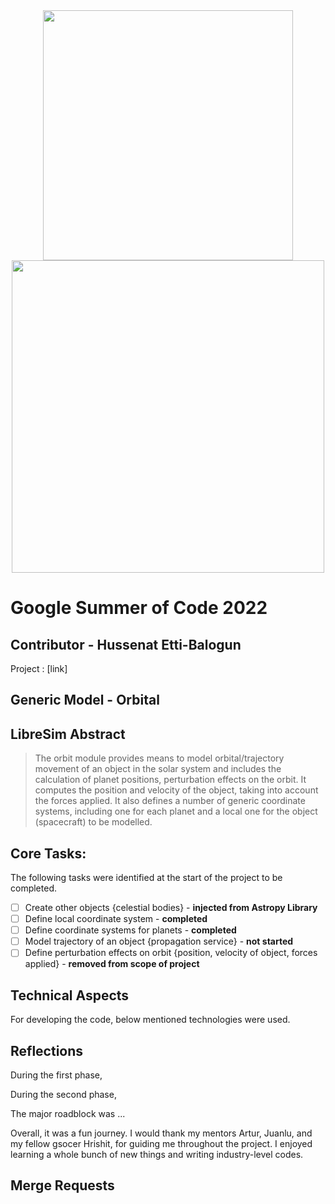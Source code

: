 <div id="header" align="center">
<img src="https://user-images.githubusercontent.com/100206676/171044355-a1331115-6368-40f7-8061-3179192dca81.png"![logo_librecube_1604]() width="400"/>
</div>

<div id="header" align="center">
<img src="https://user-images.githubusercontent.com/100206676/171044297-58d64ef7-38e2-4d20-9a14-3c9d04083eb1.png"![gsoc]() width="500"/>
</div>

# Google Summer of Code 2022

## Contributor - Hussenat Etti-Balogun
Project : [link]

## Generic Model - Orbital

## LibreSim Abstract
> The orbit module provides means to model orbital/trajectory movement of an object in the solar system and includes the calculation of planet positions, perturbation effects on the orbit. It computes the position and velocity of the object, taking into account the forces applied. It also defines a number of generic coordinate systems, including one for each planet and a local one for the object (spacecraft) to be modelled.

## Core Tasks:
The following tasks were identified at the start of the project to be completed.

- [ ] Create other objects {celestial bodies} - **injected from Astropy Library**
- [ ] Define local coordinate system - **completed**
- [ ] Define coordinate systems for planets - **completed**
- [ ] Model trajectory of an object {propagation service} - **not started**
- [ ] Define perturbation effects on orbit {position, velocity of object, forces applied} - **removed from scope of project**

## Technical Aspects

For developing the code, below mentioned technologies were used.

## Reflections

During the first phase, 

During the second phase,

The major roadblock was ...

Overall, it was a fun journey. I would thank my mentors Artur, Juanlu, and my fellow gsocer Hrishit, for guiding me throughout the project. I enjoyed learning a whole bunch of new things and writing industry-level codes.

## Merge Requests

